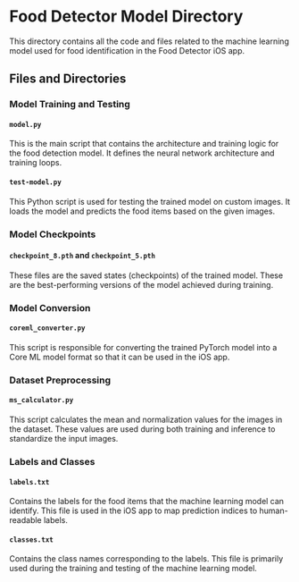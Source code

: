 # Food Detector Model Directory

This directory contains all the code and files related to the machine learning model used for food identification in the Food Detector iOS app.

## Files and Directories

### Model Training and Testing

#### `model.py`

This is the main script that contains the architecture and training logic for the food detection model. It defines the neural network architecture and training loops.

#### `test-model.py`

This Python script is used for testing the trained model on custom images. It loads the model and predicts the food items based on the given images.

### Model Checkpoints

#### `checkpoint_8.pth` and `checkpoint_5.pth`

These files are the saved states (checkpoints) of the trained model. These are the best-performing versions of the model achieved during training.

### Model Conversion

#### `coreml_converter.py`

This script is responsible for converting the trained PyTorch model into a Core ML model format so that it can be used in the iOS app.

### Dataset Preprocessing

#### `ms_calculator.py`

This script calculates the mean and normalization values for the images in the dataset. These values are used during both training and inference to standardize the input images.

### Labels and Classes

#### `labels.txt`

Contains the labels for the food items that the machine learning model can identify. This file is used in the iOS app to map prediction indices to human-readable labels.

#### `classes.txt`

Contains the class names corresponding to the labels. This file is primarily used during the training and testing of the machine learning model.
